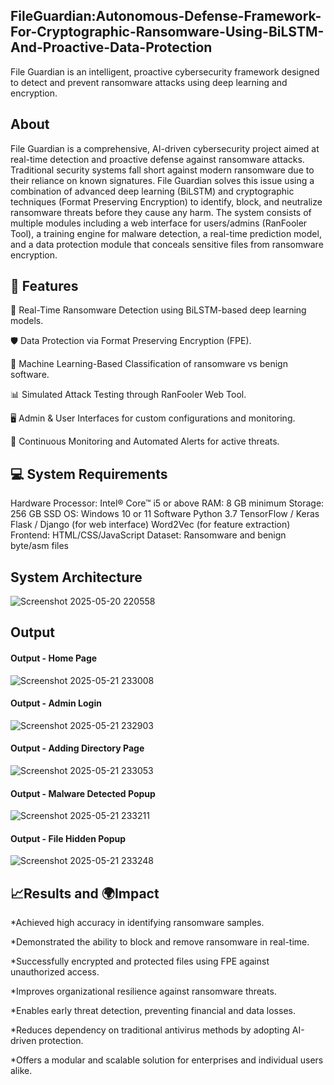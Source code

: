 ## FileGuardian:Autonomous-Defense-Framework-For-Cryptographic-Ransomware-Using-BiLSTM-And-Proactive-Data-Protection
File Guardian is an intelligent, proactive cybersecurity framework designed to detect and prevent ransomware attacks using deep learning and encryption. 
## About
File Guardian is a comprehensive, AI-driven cybersecurity project aimed at real-time detection and proactive defense against ransomware attacks. Traditional security systems fall short against modern ransomware due to their reliance on known signatures. File Guardian solves this issue using a combination of advanced deep learning (BiLSTM) and cryptographic techniques (Format Preserving Encryption) to identify, block, and neutralize ransomware threats before they cause any harm.
The system consists of multiple modules including a web interface for users/admins (RanFooler Tool), a training engine for malware detection, a real-time prediction model, and a data protection module that conceals sensitive files from ransomware encryption.
## 🌟 Features
🔐 Real-Time Ransomware Detection using BiLSTM-based deep learning models.

🛡️ Data Protection via Format Preserving Encryption (FPE).

🧠 Machine Learning-Based Classification of ransomware vs benign software.

📊 Simulated Attack Testing through RanFooler Web Tool.

🖥️ Admin & User Interfaces for custom configurations and monitoring.

🔁 Continuous Monitoring and Automated Alerts for active threats.

## 💻 System Requirements
Hardware
Processor: Intel® Core™ i5 or above
RAM: 8 GB minimum
Storage: 256 GB SSD
OS: Windows 10 or 11
Software
Python 3.7
TensorFlow / Keras
Flask / Django (for web interface)
Word2Vec (for feature extraction)
Frontend: HTML/CSS/JavaScript
Dataset: Ransomware and benign byte/asm files

## System Architecture

![Screenshot 2025-05-20 220558](https://github.com/user-attachments/assets/27c969c7-ebeb-41bf-8df6-a137341bcfae)



## Output

#### Output - Home Page
![Screenshot 2025-05-21 233008](https://github.com/user-attachments/assets/badf4d1d-5e25-4322-8494-ac31354fd61a)


#### Output - Admin Login 
![Screenshot 2025-05-21 232903](https://github.com/user-attachments/assets/e47c154c-086b-4735-8402-7127e4404389)

#### Output - Adding Directory Page
![Screenshot 2025-05-21 233053](https://github.com/user-attachments/assets/dbc9ae57-970c-4839-af76-12585d35d352)

#### Output - Malware Detected Popup
![Screenshot 2025-05-21 233211](https://github.com/user-attachments/assets/3e80e44b-4411-497e-9567-df1a6421686c)

#### Output - File Hidden Popup
![Screenshot 2025-05-21 233248](https://github.com/user-attachments/assets/12f0f81f-7059-4744-9ee9-72af71b311ea)







## 📈Results and 🌍Impact

*Achieved high accuracy in identifying ransomware samples.

*Demonstrated the ability to block and remove ransomware in real-time.

*Successfully encrypted and protected files using FPE against unauthorized access.

*Improves organizational resilience against ransomware threats.

*Enables early threat detection, preventing financial and data losses.

*Reduces dependency on traditional antivirus methods by adopting AI-driven protection.

*Offers a modular and scalable solution for enterprises and individual users alike.




